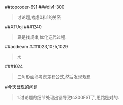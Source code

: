 ##topcoder-691
###div1-300
>讨论题,考虑0和1的关系

##XTUoj
###1240
>算是找规律,优化迭代过程.

##acdream
###1023,1025,1029
>水

###1024
>三角形面积考虑差积公式,然后发现规律


#今天出现的问题
>1.讨论题的细节处理出错导致tc300FST了,思路是对的.
